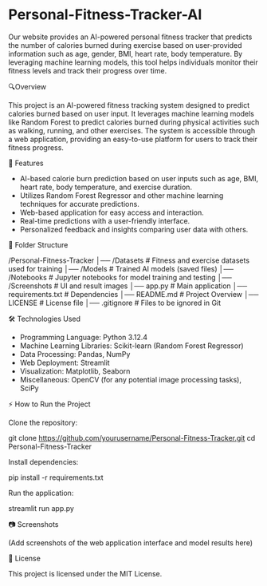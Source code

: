 # Personal-Fitness-Tracker-AI
Our website provides an AI-powered personal fitness tracker that predicts the number of calories burned during exercise based on user-provided information such as age, gender, BMI, heart rate, body temperature. By leveraging machine learning models, this tool helps individuals monitor their fitness levels and track their progress over time.

🔍Overview

This project is an AI-powered fitness tracking system designed to predict calories burned based on user input. It leverages machine learning models like Random Forest to predict calories burned during physical activities such as walking, running, and other exercises. The system is accessible through a web application, providing an easy-to-use platform for users to track their fitness progress.

🚀 Features

- AI-based calorie burn prediction based on user inputs such as age, BMI, heart rate, body temperature, and exercise duration.
- Utilizes Random Forest Regressor and other machine learning techniques for accurate predictions.
- Web-based application for easy access and interaction.
- Real-time predictions with a user-friendly interface.
- Personalized feedback and insights comparing user data with others.

📂 Folder Structure

/Personal-Fitness-Tracker │── /Datasets # Fitness and exercise datasets used for training │── /Models # Trained AI models (saved files) │── /Notebooks # Jupyter notebooks for model training and testing │── /Screenshots # UI and result images │── app.py # Main application │── requirements.txt # Dependencies │── README.md # Project Overview │── LICENSE # License file │── .gitignore # Files to be ignored in Git

🛠 Technologies Used

- Programming Language: Python 3.12.4
- Machine Learning Libraries: Scikit-learn (Random Forest Regressor)
- Data Processing: Pandas, NumPy
- Web Deployment: Streamlit
- Visualization: Matplotlib, Seaborn
- Miscellaneous: OpenCV (for any potential image processing tasks), SciPy

⚡ How to Run the Project

Clone the repository:


git clone https://github.com/yourusername/Personal-Fitness-Tracker.git
cd Personal-Fitness-Tracker


Install dependencies:


pip install -r requirements.txt


Run the application:


streamlit run app.py


📷 Screenshots

(Add screenshots of the web application interface and model results here)

📜 License

This project is licensed under the MIT License.
